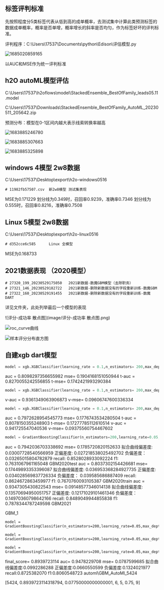 ## 





## 标签评判标准

先按照程度分5类标签代表从低到高的成单概率，去测试集中计算此类预测标签的数据成单概率，概率是否单增，概率增长的斜率是否均匀，作为标签好坏的评判标准。

评判程序：C:\Users\17537\Documents\python\Edison\评估模型.py

![1685020859165](image/1685020859165.png)

以AUC和MSE作为统一评判标准

## h2O autoML模型评估

C:\Users\17537\h2oflows\model\StackedEnsemble_BestOfFamily_leads05.11.model

C:\Users\17537\Downloads\StackedEnsemble_BestOfFamily_AutoML_20230511_205642.zip

预测分布：模型在0-1区间内越大表示线索转换率越高

![1683885246780](image/1683885246780.png)



![1683885307663](image/1683885307663.png)

![1683885325898](image/1683885325898.png)

## windows 4模型 2w8数据

C:\Users\17537\Desktop\export\h2o-windows0516

```
# 11982fb57507.csv  新2w8模型 测试集表现
```

MSE为0.171229
划分线为0.349时，召回率0.9239，准确率0.7346
划分线为0.555时，召回率0.8216，准确率0.7508

## Linux 5模型 2w8数据

C:\Users\17537\Desktop\export\h2o-linux0516

```
# d352cce6c585      Linux 全模型
```

MSE为0.168733

## 2021数据表现 （2020模型）

```
# 27320_199_20230529175050   2021新数据-数魔GBM模型（去除职务）
# 27321_146_20230529182722   2021新数据-删除新数据没有的字段重新训练-数魔GBM
# 27322_160_20230529191455   2021新数据-删除新数据没有的字段重新训练-数魔DART
```

详见文件夹，此处列举最后一个模型的表现



![评分-成功率 散点图](image/评分-成功率 散点图.png)

![roc_curve曲线](image/roc_curve曲线.png)

![样本评分分布直方图](image/样本评分分布直方图.png)

## 自建xgb dart模型

```python
model = xgb.XGBClassifier(learning_rate = 0.1,n_estimators= 200,max_depth=12,min_child_weight=0.2,subsample= 0.8,colsample_bytree=0.8,colsample_bylevel=0.8,colsample_bynode=0.8,booster='dart',eval_metric = ["auc"],rate_drop= 0.1,         skip_drop= 0.5,n_jobs=0)
```

auc = 0.8098297356655982  mse= 0.1904168151050944
t-auc = 0.8270055242556855  t-mse= 0.1742421993290384

```python
model = xgb.XGBClassifier(learning_rate = 0.1,n_estimators= 200,max_depth=5,min_child_weight=0.8,subsample= 0.8,colsample_bytree=0.8,colsample_bylevel=0.8,colsample_bynode=0.8,booster='dart',eval_metric = ["auc"],rate_drop= 0.2,skip_drop= 0.5,n_jobs=0)
```

v-auc = 0.9361349063906873  v-mse= 0.09606747600336334

```python
model = xgb.XGBClassifier(learning_rate = 0.1,n_estimators= 200,max_depth=5,min_child_weight=0.5,subsample= 0.4,colsample_bytree=0.4,colsample_bylevel=1,colsample_bynode=1,booster='dart',eval_metric = ["auc"],rate_drop= 0.2,         skip_drop= 0.5,n_jobs=0)
```

auc = 0.7972628954545773  mse= 0.1776743534280504
t-auc = 0.8078150355248903  t-mse= 0.17277785112610514
v-auc = 0.941725547040536  v-mse= 0.09375560754467602

```python
model = GradientBoostingClassifier(n_estimators=200,learning_rate=0.05,max_depth=5,min_samples_leaf=5,subsample=0.8,verbose=1,max_leaf_nodes=10,max_features=None,random_state=2)
```

auc = 0.7942036703338692  mse= 0.1785720820152633  拟合曲线偏差度: 0.03007728540566959  正偏差度: 0.027218538025492702  负偏差度： 0.03265015804782879  recall: 0.8528028933092224  f1: 0.7631067961165048   GBM2020test
auc = 0.8037302154426681  mse= 0.17449893353396087  拟合曲线偏差度: 0.036953368284927735  正偏差度: 0.034028569837726334  负偏差度： 0.039585686887409  recall: 0.8624672863459977  f1: 0.7670760093105387   GBM2020train
auc = 0.9347305430822543  mse= 0.09148577346014138  拟合曲线偏差度: 0.13570694950051757  正偏差度: 0.12171029101461346  负偏差度： 0.14970360798642166  recall: 0.8489049944855838  f1: 0.7878344787249598   GBM2021

GBM_1

```
model = GradientBoostingClassifier(n_estimators=200,learning_rate=0.05,max_depth=5,min_samples_leaf=5,subsample=0.8,verbose=1,max_leaf_nodes=10,max_features=None,random_state=2)
```



```
model = GradientBoostingClassifier(n_estimators=200,learning_rate=0.05,max_depth=5,min_samples_leaf=3,subsample=0.8,verbose=1,max_leaf_nodes=10,max_features=None,random_state=2)
```



```
model = GradientBoostingClassifier(n_estimators=200,learning_rate=0.05,max_depth=5,min_samples_leaf=7,subsample=0.8,verbose=1,max_leaf_nodes=10,max_features=None,random_state=2)
```





final_score= 0.8939723114 auc= 0.9478229708  mse= 0.0787599685  拟合曲线偏差度:0.0992286288  正偏差度:0.0660550599  负偏差度:0.1324021977  recall:0.8725382070  f1:0.8060548723   automl\GBM_AutoMl_5424

[5424, 0.8939723114318794, 0.07750000000000001, 6, 5, 0.75, 9]



